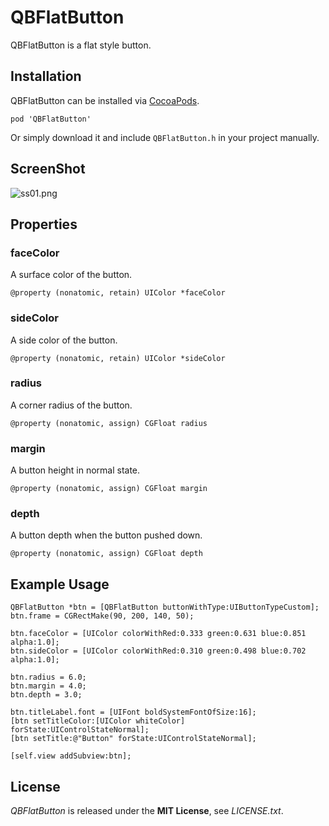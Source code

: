 # QBFlatButton
QBFlatButton is a flat style button.


## Installation
QBFlatButton can be installed via [CocoaPods](http://cocoapods.org/).

    pod 'QBFlatButton'

Or simply download it and include `QBFlatButton.h` in your project manually.


## ScreenShot
![ss01.png](http://adotout.sakura.ne.jp/github/QBFlatButton/ss01.png)


## Properties
### faceColor
A surface color of the button.

`@property (nonatomic, retain) UIColor *faceColor`

### sideColor
A side color of the button.

`@property (nonatomic, retain) UIColor *sideColor`

### radius
A corner radius of the button.

`@property (nonatomic, assign) CGFloat radius`

### margin
A button height in normal state.

`@property (nonatomic, assign) CGFloat margin`

### depth
A button depth when the button pushed down.

`@property (nonatomic, assign) CGFloat depth`


## Example Usage
    QBFlatButton *btn = [QBFlatButton buttonWithType:UIButtonTypeCustom];
    btn.frame = CGRectMake(90, 200, 140, 50);

    btn.faceColor = [UIColor colorWithRed:0.333 green:0.631 blue:0.851 alpha:1.0];
    btn.sideColor = [UIColor colorWithRed:0.310 green:0.498 blue:0.702 alpha:1.0];
    
    btn.radius = 6.0;
    btn.margin = 4.0;
    btn.depth = 3.0;
    
    btn.titleLabel.font = [UIFont boldSystemFontOfSize:16];
    [btn setTitleColor:[UIColor whiteColor] forState:UIControlStateNormal];
    [btn setTitle:@"Button" forState:UIControlStateNormal];
    
    [self.view addSubview:btn];


## License
*QBFlatButton* is released under the **MIT License**, see *LICENSE.txt*.